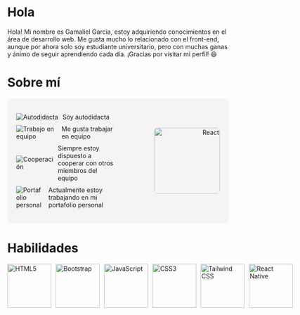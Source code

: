 # Hola <Desarrolladores/>

Hola! Mi nombre es Gamaliel Garcia, estoy adquiriendo conocimientos en el área de desarrollo web. Me gusta mucho lo relacionado con el front-end, aunque por ahora solo soy estudiante universitario, pero con muchas ganas y ánimo de seguir aprendiendo cada día. ¡Gracias por visitar mi perfil! 😄

# Sobre mí

<div style="display: flex; align-items: center; justify-content: space-between; padding: 20px; background-color: #f4f4f4; border-radius: 10px;">
  <div style="flex: 1;">
    <ul style="list-style: none; padding: 0;">
      <li style="display: flex; align-items: center; margin-bottom: 10px;">
        <img src="https://img.icons8.com/color/24/000000/book.png" alt="Autodidacta" style="margin-right: 10px;"> 
        <span>Soy autodidacta</span>
      </li>
      <li style="display: flex; align-items: center; margin-bottom: 10px;">
        <img src="https://img.icons8.com/color/24/000000/teamwork.png" alt="Trabajo en equipo" style="margin-right: 10px;"> 
        <span>Me gusta trabajar en equipo</span>
      </li>
      <li style="display: flex; align-items: center; margin-bottom: 10px;">
        <img src="https://img.icons8.com/color/24/000000/handshake.png" alt="Cooperación" style="margin-right: 10px;"> 
        <span>Siempre estoy dispuesto a cooperar con otros miembros del equipo</span>
      </li>
      <li style="display: flex; align-items: center;">
        <img src="https://img.icons8.com/color/24/000000/telescope.png" alt="Portafolio personal" style="margin-right: 10px;"> 
        <span>Actualmente estoy trabajando en mi portafolio personal</span>
      </li>
    </ul>
  </div>
  <div style="flex: 1; text-align: right;">
    <img src="https://upload.wikimedia.org/wikipedia/commons/a/a7/React-icon.svg" alt="React" width="150" style="border-radius: 8px;">
  </div>
</div>

# Habilidades

<div style="display: flex; align-items: center;">
  <!-- HTML5 -->
  <img src="https://upload.wikimedia.org/wikipedia/commons/6/61/HTML5_logo_and_wordmark.svg" alt="HTML5" width="100" height="100" style="object-fit: contain; margin-right: 10px;">
  
  <!-- Bootstrap -->
  <img src="https://upload.wikimedia.org/wikipedia/commons/b/b2/Bootstrap_logo.svg" alt="Bootstrap" width="100" height="100" style="object-fit: contain; margin-right: 10px;">
  
  <!-- JavaScript -->
  <img src="https://upload.wikimedia.org/wikipedia/commons/6/6a/JavaScript-logo.png" alt="JavaScript" width="100" height="100" style="object-fit: contain; margin-right: 10px;">
  
  <!-- CSS3 -->
  <img src="https://upload.wikimedia.org/wikipedia/commons/d/d5/CSS3_logo_and_wordmark.svg" alt="CSS3" width="100" height="100" style="object-fit: contain; margin-right: 10px;">
  
  <!-- Tailwind CSS -->
  <img src="https://upload.wikimedia.org/wikipedia/commons/d/d5/Tailwind_CSS_Logo.svg" alt="Tailwind CSS" width="100" height="100" style="object-fit: contain; margin-right: 10px;">
  
  <!-- React Native -->
  <img src="https://upload.wikimedia.org/wikipedia/commons/a/a7/React-icon.svg" alt="React Native" width="100" height="100" style="object-fit: contain; margin-right: 10px;">
</div>


